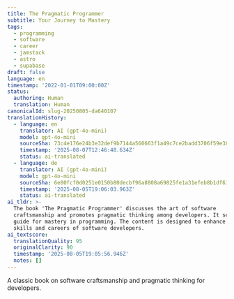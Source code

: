 ```yaml
---
title: The Pragmatic Programmer
subtitle: Your Journey to Mastery
tags:
  - programming
  - software
  - career
  - jamstack
  - astro
  - supabase
draft: false
language: en
timestamp: '2022-01-01T09:00:00Z'
status:
  authoring: Human
  translation: Human
canonicalId: slug-20250805-da640107
translationHistory:
  - language: en
    translator: AI (gpt-4o-mini)
    model: gpt-4o-mini
    sourceSha: 73c4e176e24b3e32def9b7144a560663f1a49c7ce2badd3706f59e38d38c879c
    timestamp: '2025-08-07T12:46:48.634Z'
    status: ai-translated
  - language: de
    translator: AI (gpt-4o-mini)
    model: gpt-4o-mini
    sourceSha: 6e80fcf0d0251e0150b80decbf96a8808a69825fe1a31efeb8b1df611e57da69
    timestamp: '2025-08-05T19:06:03.963Z'
    status: ai-translated
ai_tldr: >-
  The book 'The Pragmatic Programmer' discusses the art of software
  craftsmanship and promotes pragmatic thinking among developers. It serves as a
  guide for mastery in programming. The content is designed to enhance the
  skills and careers of software developers.
ai_textscore:
  translationQuality: 95
  originalClarity: 90
  timestamp: '2025-08-05T19:05:56.946Z'
  notes: []
---
```


A classic book on software craftsmanship and pragmatic thinking for developers.
